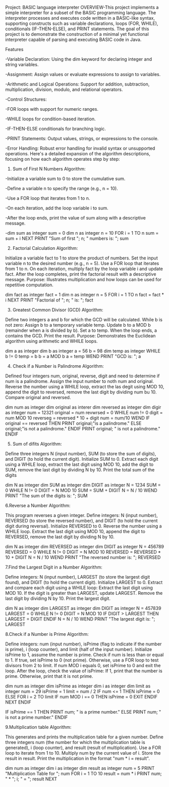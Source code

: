 Project: BASIC language interpreter
OVERVIEW-This project implements a simple interpreter for a subset of the BASIC programming language. The interpreter processes and executes code written in a BASIC-like syntax, supporting constructs such as variable declarations, loops (FOR, WHILE), conditionals (IF-THEN-ELSE), and PRINT statements. The goal of this project is to demonstrate the construction of a minimal yet functional interpreter capable of parsing and executing BASIC code in Java.


Features

-Variable Declaration: Using the dim keyword for declaring integer and string variables.

-Assignment: Assign values or evaluate expressions to assign to variables.

-Arithmetic and Logical Operations: Support for addition, subtraction, multiplication, division, modulo, and relational operators.

-Control Structures:

-FOR loops with support for numeric ranges.

-WHILE loops for condition-based iteration.

-IF-THEN-ELSE conditionals for branching logic.

-PRINT Statements: Output values, strings, or expressions to the console.

-Error Handling: Robust error handling for invalid syntax or unsupported operations.
Here's a detailed expansion of the algorithm descriptions, focusing on how each algorithm operates step by step:

1. Sum of First N Numbers
Algorithm:

-Initialize a variable sum to 0 to store the cumulative sum.

-Define a variable n to specify the range (e.g., n = 10).

-Use a FOR loop that iterates from 1 to n.

-On each iteration, add the loop variable i to sum.

-After the loop ends, print the value of sum along with a descriptive message.

-dim sum as integer
   sum = 0
    dim n as integer
     n = 10
    FOR i = 1 TO n
        sum = sum + i
    NEXT
    PRINT "Sum of first "; n; " numbers is: "; sum




2. Factorial Calculation
Algorithm:

Initialize a variable fact to 1 to store the product of numbers.
Set the input variable n to the desired number (e.g., n = 5).
Use a FOR loop that iterates from 1 to n.
On each iteration, multiply fact by the loop variable i and update fact.
After the loop completes, print the factorial result with a descriptive message.
Purpose: Illustrates multiplication and how loops can be used for repetitive computation.

dim fact as integer
    fact = 1
    dim n as integer
    n = 5
    FOR i = 1 TO n
        fact = fact * i
    NEXT
    PRINT "Factorial of "; n; " is: "; fact




3. Greatest Common Divisor (GCD)
Algorithm:

Define two integers a and b for which the GCD will be calculated.
While b is not zero:
Assign b to a temporary variable temp.
Update b to a MOD b (remainder when a is divided by b).
Set a to temp.
When the loop ends, a contains the GCD. Print the result.
Purpose: Demonstrates the Euclidean algorithm using arithmetic and WHILE loops.

dim a as integer
    dim b as integer
    a = 56
    b = 98
    dim temp as integer
    WHILE b != 0
        temp = b
        b = a MOD b
        a = temp
    WEND
    PRINT "GCD is: "; a




4. Check if a Number is Palindrome
Algorithm:

Defined four integers num, original, reverse, digit and need to determine if num is a palindrome.
Assign the input number to noth num and original.
Reverse the number using a WHILE loop, extract the las degit using MOD 10, append the digit to reversed, remove the last digit by dividing num bu 10.
Compare original and reversed.

dim num as integer
    dim original as interer
    dim reversed as integer
    dim digir as integer
    num = 12321
    original = num
    revwrsed = 0
    WHILE num != 0
        digit  = num MOD 10
        reverseg = reversed * 10 + digit
        num = num/10
    WEND
    IF original == reversed THEN
       PRINT original;"is a palindrome."
    ELSE original;"is not a palindrome."
    ENDIF
    PRINT original; " is not a palindrome."
    ENDIF

                


5. Sum of difits
Algorithm:

Define three integers N (input number), SUM (to store the sum of digits), and DIGIT (to hold the current digit). Initialize SUM to 0.
Extract each digit using a WHILE loop, extract the last digit using MOD 10, add the digit to SUM, remove the last digit by dividing N by 10.
Print the total sum of the digits

   dim N as integer
   dim SUM as integer
   dim DIGIT as integer
   N = 1234
   SUM = 0
   WHILE N != 0
       DIGIT = N MOD 10
       SUM = SUM + DIGIT
       N = N / 10
   WEND
   PRINT "The sum of the digits is: "; SUM




6.Reverse a Number
Algorithm:

This program reverses a given integer.
Define integers: N (input number), REVERSED (to store the reversed number), and DIGIT (to hold the current digit during reversal). Initialize REVERSED to 0.
Reverse the number using a WHILE loop. Extract the last digit using MOD 10, append the digit to REVERSED, remove the last digit by dividing N by 10.

dim N as integer
dim REVERSED as integer
dim DIGIT as integer
N = 456789
REVERSED = 0
WHILE N != 0
    DIGIT = N MOD 10
    REVERSED = REVERSED * 10 + DIGIT
    N = N / 10
WEND
PRINT "The reversed number is: "; REVERSED




7.Find the Largest Digit in a Number
Algorithm:

Define integers: N (input number), LARGEST (to store the largest digit found), and DIGIT (to hold the current digit).
Initialize LARGEST to 0.
Extract and compare each digit using a WHILE loop:
Extract the last digit using MOD 10.
If the digit is greater than LARGEST, update LARGEST.
Remove the last digit by dividing N by 10.
Print the largest digit.

dim N as integer
dim LARGEST as integer
dim DIGIT as integer
N = 457839
LARGEST = 0
WHILE N != 0
    DIGIT = N MOD 10
    IF DIGIT > LARGEST THEN
        LARGEST = DIGIT
    ENDIF
    N = N / 10
WEND
PRINT "The largest digit is: "; LARGEST




8.Check if a Number is Prime
Algorithm:

Define integers: num (input number), isPrime (flag to indicate if the number is prime), i (loop counter), and limit (half of the input number).
Initialize isPrime to 1, assume the number is prime.
Check if num is less than or equal to 1. If true, set isPrime to 0 (not prime).
Otherwise, use a FOR loop to test divisors from 2 to limit. If num MOD i equals 0, set isPrime to 0 and exit the loop.
After the loop, check the value of isPrime:
If 1, print that the number is prime. Otherwise, print that it is not prime.

dim num as integer
dim isPrime as integer
dim i as integer
dim limit as integer
num = 29
isPrime = 1
limit = num / 2
IF num <= 1 THEN
    isPrime = 0
ELSE
    FOR i = 2 TO limit
        IF num MOD i == 0 THEN
            isPrime = 0
            EXIT
        ENDIF
    NEXT
ENDIF

IF isPrime == 1 THEN
    PRINT num; " is a prime number."
ELSE
    PRINT num; " is not a prime number."
ENDIF




9.Multiplication table
Algorithm:

This generates and prints the multiplication table for a given number.
Define three integers num (the number for which the multiplication table is generated), i (loop counter), and result (result of multiplication).
Use a FOR loop to iterate from 1 to 10.
Multiply num by the current value of i.
 Store the result in result.
 Print the multiplication in the format "num * i = result".

dim num as integer
dim i as integer
dim result as integer
num = 5
PRINT "Multiplication Table for "; num
FOR i = 1 TO 10
    result = num * i
    PRINT num; " * "; i; " = "; result
NEXT
